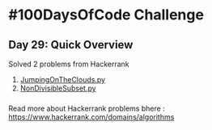 # #100DaysOfCode Challenge
## Day 29: Quick Overview
Solved 2 problems from Hackerrank  
1. [JumpingOnTheClouds.py](https://github.com/divyatejakotteti/100DaysOfCode/blob/master/Day%2329/JumpingOnTheClouds.py)
2. [NonDivisibleSubset.py](https://github.com/divyatejakotteti/100DaysOfCode/blob/master/Day%2329/NonDivisibleSubset.py)
### 
Read more about Hackerrank problems bhere : https://www.hackerrank.com/domains/algorithms